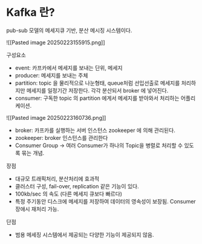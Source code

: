 

# Kafka 란?

pub-sub 모델의 메세지큐 기반, 분산 메시징 시스템이다.

![[Pasted image 20250223155915.png]]

구성요소
* event: 카프카에서 메세지를 보내는 단위, 메세지
* producer: 메세지를 보내는 주체
* partition: topic 을 물리적으로 나눈형태, queue처럼 선입선출로 메세지를 처리하지만 메세지를 일정기간 저장한다. 각각 분산되서 broker 에 넣어진다.
* consumer: 구독한 topic 의 partition 에게서 메세지를 받아와서 처리하는 어플리케이션.

![[Pasted image 20250223160736.png]]

* broker: 카프카를 실행하는 서버 인스턴스 zookeeper 에 의해 관리된다.
* zookeeper: broker 인스턴스를 관리한다
* Consumer Group → 여러 Consumer가 하나의 Topic을 병렬로 처리할 수 있도록 묶는 개념.


장점
* 대규모 트래픽처리, 분산처리에 효과적
* 클러스터 구성, fail-over, replication 같은 기능이 있다.
* 100kb/sec 의 속도 (다른 메세지 큐보다 빠르다)
* 특정 주기동안 디스크에 메세지를 저장하여 데이터의 영속성이 보장됨. Consumer 장애시 재처리 가능.

단점
* 범용 메세징 시스템에서 제공되는 다양한 기능이 제공되지 않음.